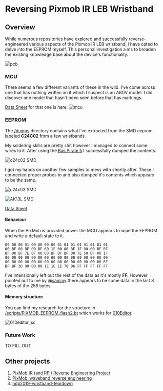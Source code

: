 # Reversing Pixmob IR LEB Wristband

## Overview

While numerous repositories have explored and successfully reverse-engineered various aspects of the Pixmob IR LEB wristband, I have opted to delve into the EEPROM myself. This personal investigation aims to broaden the existing knowledge base about the device's functionality.

![pcb](docs/pixmob-pcb-v2_3_r1.jpg)


### MCU

There seems a few different variants of these in the wild.
I've come across one that has nothing written on it which I suspect is an ABOV model. I did discover one model that hasn't been seen before that has markings.

[Data Sheet](docs/NY8A054E.pdf) for that one is here.
![mcu](docs/mcu.jpg)


### EEPROM
The [/dumps](dumps/) directory contains what I've extracted from the SMD eeprom labeled **C24C02** from a few wristbands.

My soldering skills are pretty shit however I managed to connect some wires to it. After using the [Bus Pirate 5](https://hardware.buspirate.com/) I successfully dumped the contents.

![c24c02 SMD](docs/eeprom-dmp1.jpg)

I got my hands on another few samples to mess with shortly after. These I connected proper probes to and also dumped it's contents which appears to be the same.

![c24c02 SMD](docs/eeprom-dmp2.jpg)

![AK13L SMD](docs/eeprom-dmp3.jpg)

[Data Sheet](docs/AT24C02.pdf)

#### Behaviour

When the PixMob is provided power the MCU appears to wipe the EEPROM and write a default state to it.

```hex
09 00 00 01 00 00 00 00 01 01 01 01 01 01 01 01
00 BF 00 BF 00 BF 60 1F 00 60 BF 1F 00 00 BF BF
BF 00 BF 7E BF 00 00 BF BF BF 00 7E 60 BF 00 1F
00 00 00 00 00 00 00 00 00 00 00 00 00 00 00 00
00 00 00 00 00 00 00 00 00 00 00 00 00 00 00 BF
BF BF 3D 00 00 00 1E 1E 1E 70 06 FF FF FF FF FF
```

I've intensionally left out the rest of the data as it's mostly **FF**. However pointed out to me by [@sammy](https://github.com/samyk) there appears to be some data in the last 8 bytes of the 256 bytes.

#### Memory structure

You can find my research for the structure in [/scripts/PIXMOB_EEPROM_flash2.bt](scripts/PIXMOB_EEPROM_flash2.bt)
which works for [010Editor](https://www.sweetscape.com/010editor/).

![010editor_sc](docs/eeprom_struct.png)

### Future Work

TO FILL OUT

## Other projects

1. [PixMob IR (and RF!) Reverse Engineering Project](https://github.com/danielweidman/pixmob-ir-reverse-engineering)
2. [PixMob_waveband reverse engineering](https://github.com/sueppchen/PixMob_waveband/tree/main)
3. [ndp2019-wristband-teardown](https://github.com/yeokm1/ndp2019-wristband-teardown)